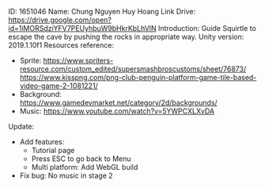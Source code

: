 ID: 1651046
Name: Chung Nguyen Huy Hoang
Link Drive: https://drive.google.com/open?id=1iMORSdziYFV7PEUyhbuW9bHkrKbLhVlN
Introduction: Guide Squirtle to escape the cave by pushing the rocks in appropriate way.
Unity version: 2019.1.10f1 
Resources reference:
- Sprite:
https://www.spriters-resource.com/custom_edited/supersmashbroscustoms/sheet/76873/
https://www.kisspng.com/png-club-penguin-platform-game-tile-based-video-game-2-1081221/	
- Background: https://www.gamedevmarket.net/category/2d/backgrounds/
- Music: https://www.youtube.com/watch?v=5YWPCXLXvDA

Update:
- Add features:
  + Tutorial page
  + Press ESC to go back to Menu
  + Multi platform: Add WebGL build
- Fix bug: No music in stage 2
 
